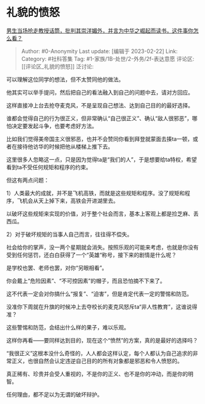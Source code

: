 # 礼貌的愤怒
[男生当场抢走教授话筒，批判其崇洋媚外，并言为中华之崛起而读书，这件事你怎么看？](https://www.zhihu.com/question/585002834/answer/2904894963)

> Author: #0-Anonymity
> Last update: [编辑于 2023-02-22]
> Link:
> Category: #社科答集
> Tag: #1-家族/1B-处世/2-外务/2f-表达意愿
> 评论区: [[评论区_礼貌的愤怒]]
> 泛讨论:

可以理解这位同学的想法，但不太赞同他的做法。

他其实可以举手提问，然后把自己的看法融入到自己的问题中去，请对方回应。

这样直接冲上台去抢夺麦克风，不是呈现自己想法、达到自己目的的最好选择。

谁都会觉得自己的行为很正义，但非常确认“自己很正义”、确认“敌人很邪恶”，哪怕决定要发起斗争，也要考虑好方法。

比如我们觉得美帝国主义很邪恶，也并不会赞同你看到拜登就蒙面去揍ta一顿，或者在接待他访华的时候把他从楼梯上推下去。

这里很多人忽略这一点，只是因为觉得ta是“我们的人”，于是想要给ta特权，希望看到ta不受任何规矩和程序的约束。

但这有两点问题：

1）人类最大的成就，并不是飞机高铁，而就是这些规矩和程序。没了规矩和程序，飞机会从天上掉下来，高铁会开进湖里去。

以破坏这些规矩来实现的价值，对于整个社会而言，基本上客观上都是捡芝麻、丢西瓜。

2）对于破坏规矩的当事人自己而言，往往得不偿失。

社会给你的掌声，没一两个星期就会消失。按照乐观的可能来考虑，也就是你没有受到任何惩罚，还白白获得了一个“英雄“称号，接下来的剧情是什么呢？

是学校也罢、老师也罢，对你“另眼相看”。

你会戴上“危险因素”、“不可控因素”的帽子，而且恐怕摘不下来了。

这不代表一定会对你搞什么“报复”、“迫害”，但是肯定代表一定的警惕和防范。

没准你下周就在升旗的时候冲上去夺校长的麦克风怒斥ta“非人性教育”，这谁说得准？

这些警惕和防范，会结出什么样的果子，难以乐观。

这样你再看——要同样达到目的，现在这个“愤然”的方案，真的是最好的选择吗？

“我很正义”这根本没什么奇怪的，人人都会这样认定，每个人都认为自己追求的非常正义，也很自然会认定违逆自己目的的所有对象都是邪恶和令人愤怒的。

真正稀有、珍贵并会受人重视的，不是你的正义、也不是你的冲动，而是你的明智。

任何理由，都不足以为无谓的破坏辩护。
